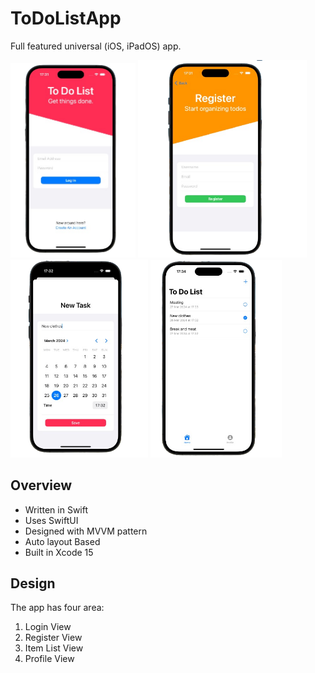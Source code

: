 # ToDoListApp

Full featured universal (iOS, iPadOS) app.

<div>
    <img src="screenshots/ss01.png" width="200" />
    <img src="screenshots/ss02.png" width="270" />
    <img src="screenshots/ss03.png" width="220" />
    <img src="screenshots/ss04.png" width="210" />
</div>



## Overview
- Written in Swift
- Uses SwiftUI
- Designed with MVVM pattern
- Auto layout Based
- Built in Xcode 15


## Design

The app has four area:

1. Login View
2. Register View
3. Item List View
4. Profile View
